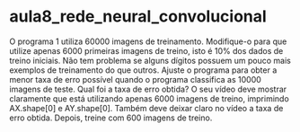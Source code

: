 # aula8_rede_neural_convolucional


O programa 1 utiliza 60000 imagens de treinamento. Modifique-o para que utilize apenas 6000 primeiras imagens de treino, isto é 10% dos dados de treino iniciais. Não tem problema se alguns dígitos possuem um pouco mais exemplos de treinamento do que outros. Ajuste o programa para obter a menor taxa de erro possível quando o programa classifica as 10000 imagens de teste. Qual foi a taxa de erro obtida? O seu vídeo deve mostrar claramente que está utilizando apenas 6000 imagens de treino, imprimindo AX.shape[0] e AY.shape[0]. Também deve deixar claro no vídeo a taxa de erro obtida. Depois, treine com 600 imagens de treino.
